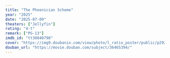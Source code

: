 ```yaml
---
title: "The Phoenician Scheme"
year: "2025"
date: "2025-07-09"
theaters: ["Jellyfin"]
rating: "4-t"
remark: ["PG-13"]
imdb_id: "tt30840798"
cover: "https://img9.doubanio.com/view/photo/l_ratio_poster/public/p2920840805.jpg"
douban_url: "https://movie.douban.com/subject/36465394/"
---
```


